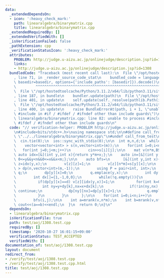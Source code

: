 ```yaml
---
data:
  _extendedDependsOn:
  - icon: ':heavy_check_mark:'
    path: linearalgebra/binarymatrix.cpp
    title: linearalgebra/binarymatrix.cpp
  _extendedRequiredBy: []
  _extendedVerifiedWith: []
  _isVerificationFailed: false
  _pathExtension: cpp
  _verificationStatusIcon: ':heavy_check_mark:'
  attributes:
    PROBLEM: http://judge.u-aizu.ac.jp/onlinejudge/description.jsp?id=1308
    links:
    - http://judge.u-aizu.ac.jp/onlinejudge/description.jsp?id=1308
  bundledCode: "Traceback (most recent call last):\n  File \"/opt/hostedtoolcache/Python/3.11.2/x64/lib/python3.11/site-packages/onlinejudge_verify/documentation/build.py\"\
    , line 71, in _render_source_code_stat\n    bundled_code = language.bundle(stat.path,\
    \ basedir=basedir, options={'include_paths': [basedir]}).decode()\n          \
    \         ^^^^^^^^^^^^^^^^^^^^^^^^^^^^^^^^^^^^^^^^^^^^^^^^^^^^^^^^^^^^^^^^^^^^^^^^^^^^^^^^^\n\
    \  File \"/opt/hostedtoolcache/Python/3.11.2/x64/lib/python3.11/site-packages/onlinejudge_verify/languages/cplusplus.py\"\
    , line 187, in bundle\n    bundler.update(path)\n  File \"/opt/hostedtoolcache/Python/3.11.2/x64/lib/python3.11/site-packages/onlinejudge_verify/languages/cplusplus_bundle.py\"\
    , line 401, in update\n    self.update(self._resolve(pathlib.Path(included), included_from=path))\n\
    \  File \"/opt/hostedtoolcache/Python/3.11.2/x64/lib/python3.11/site-packages/onlinejudge_verify/languages/cplusplus_bundle.py\"\
    , line 400, in update\n    raise BundleErrorAt(path, i + 1, \"unable to process\
    \ #include in #if / #ifdef / #ifndef other than include guards\")\nonlinejudge_verify.languages.cplusplus_bundle.BundleErrorAt:\
    \ linearalgebra/binarymatrix.cpp: line 82: unable to process #include in #if /\
    \ #ifdef / #ifndef other than include guards\n"
  code: "// verification-helper: PROBLEM http://judge.u-aizu.ac.jp/onlinejudge/description.jsp?id=1308\n\
    \n#include<bits/stdc++.h>\nusing namespace std;\n\n#define call_from_test\n#include\
    \ \"../../linearalgebra/binarymatrix.cpp\"\n#undef call_from_test\n\nsigned main(){\n\
    \  cin.tie(0);\n  ios::sync_with_stdio(0);\n\n  int m,n,d;\n  while(cin>>m>>n>>d,m){\n\
    \    vector<vector<int> > s(n,vector<int>(m));\n    for(int i=0;i<n;i++)\n   \
    \   for(int j=0;j<m;j++)\n        cin>>s[i][j];\n\n    mat v(n*m,BS(0));\n   \
    \ auto idx=[&](int y,int x){return y*m+x;};\n    auto in=[&](int y,int x){return\
    \ 0<=y&&y<n&&0<=x&&x<m;};\n\n    auto bfs=\n      [&](int y,int x){\n        int\
    \ z=idx(y,x);\n        v[z][z]=1;\n        v[z][n*m]=s[y][x];\n\n        vector<vector<int>\
    \ > dp(n,vector<int>(m,-1));\n        using P = pair<int, int>;\n        queue<P>\
    \ q;\n        dp[y][x]=0;\n        q.emplace(y,x);\n        int dy[]={0,0,1,-1};\n\
    \        int dx[]={1,-1,0,0};\n        while(!q.empty()){\n          tie(y,x)=q.front();q.pop();\n\
    \          if(dp[y][x]==d) v[z][idx(y,x)]=1;\n          for(int k=0;k<4;k++){\n\
    \            int ny=y+dy[k],nx=x+dx[k];\n            if(!in(ny,nx)||~dp[ny][nx])\
    \ continue;\n            dp[ny][nx]=dp[y][x]+1;\n            q.emplace(ny,nx);\n\
    \          }\n        }\n      };\n\n    for(int i=0;i<n;i++)\n      for(int j=0;j<m;j++)\n\
    \        bfs(i,j);\n\n    int a=mrank(v,n*m);\n    int b=mrank(v,n*m+1);\n   \
    \ cout<<(a==b)<<endl;\n  }\n  return 0;\n}\n"
  dependsOn:
  - linearalgebra/binarymatrix.cpp
  isVerificationFile: true
  path: test/aoj/1308.test.cpp
  requiredBy: []
  timestamp: '2020-10-27 16:01:15+09:00'
  verificationStatus: TEST_ACCEPTED
  verifiedWith: []
documentation_of: test/aoj/1308.test.cpp
layout: document
redirect_from:
- /verify/test/aoj/1308.test.cpp
- /verify/test/aoj/1308.test.cpp.html
title: test/aoj/1308.test.cpp
---
```

